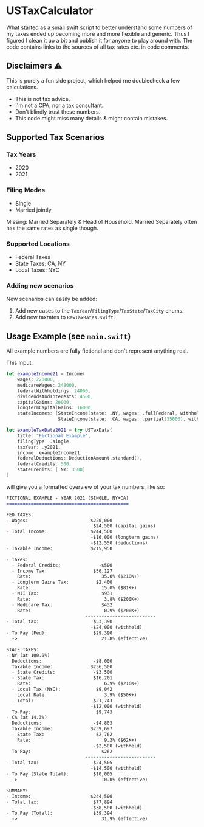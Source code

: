 # USTaxCalculator

What started as a small swift script to better understand some numbers of my taxes ended up becoming more and more flexible and generic. Thus I figured I clean it up a bit and publish it for anyone to play around with. The code contains links to the sources of all tax rates etc. in code comments.

## Disclaimers ⚠️ 

This is purely a fun side project, which helped me doublecheck a few calculations.

- This is not tax advice.
- I'm not a CPA, nor a tax consultant.
- Don't blindly trust these numbers.
- This code might miss many details & might contain mistakes.

## Supported Tax Scenarios

### Tax Years

- 2020
- 2021

### Filing Modes

- Single
- Married jointly

Missing: Married Separately & Head of Household. Married Separately often has the same rates as single though.

### Supported Locations

- Federal Taxes
- State Taxes: CA, NY
- Local Taxes: NYC

### Adding new scenarios

New scenarios can easily be added:

1) Add new cases to the `TaxYear`/`FilingType`/`TaxState`/`TaxCity` enums.
2) Add new taxrates to `RawTaxRates.swift`.

## Usage Example (see `main.swift`)

All example numbers are fully fictional and don't represent anything real.

This Input:

```swift
let exampleIncome21 = Income(
    wages: 220000,
    medicareWages: 248000,
    federalWithholdings: 24000,
    dividendsAndInterests: 4500,
    capitalGains: 20000,
    longtermCapitalGains: 16000,
    stateIncomes: [StateIncome(state: .NY, wages: .fullFederal, withholdings: 12000, localTax: .city(.NYC)),
                   StateIncome(state: .CA, wages: .partial(35000), withholdings: 2500)])

let exampleTaxData2021 = try USTaxData(
    title: "Fictional Example",
    filingType: .single,
    taxYear: .y2021,
    income: exampleIncome21,
    federalDeductions: DeductionAmount.standard(),
    federalCredits: 500,
    stateCredits: [.NY: 3500]
)
```

will give you a formatted overview of your tax numbers, like so:

```markdown
FICTIONAL EXAMPLE - YEAR 2021 (SINGLE, NY+CA)
=============================================

FED TAXES:
- Wages:                       $220,000 
                                $24,500 (capital gains)
- Total Income:                $244,500 
                               -$16,000 (longterm gains)
                               -$12,550 (deductions)
- Taxable Income:              $215,950 

- Taxes:
  - Federal Credits:              -$500 
  - Income Tax:                 $50,127 
    Rate:                          35.0% ($210K+)
  - Longterm Gains Tax:          $2,400 
    Rate:                          15.0% ($81K+)
  - NII Tax:                       $931 
    Rate:                           3.8% ($200K+)
  - Medicare Tax:                  $432 
    Rate:                           0.9% ($200K+)
                             -------------------------- 
- Total tax:                    $53,390 
                               -$24,000 (withheld)
- To Pay (Fed):                 $29,390 
  ->                               21.8% (effective)

STATE TAXES:
- NY (at 100.0%)
  Deductions:                   -$8,000 
  Taxable Income:              $236,500 
  - State Credits:              -$3,500 
  - State Tax:                  $16,201 
    Rate:                           6.9% ($216K+)
  - Local Tax (NYC):             $9,042 
    Local Rate:                     3.9% ($50K+)
  - Total:                      $21,743 
                               -$12,000 (withheld)
  To Pay:                        $9,743 
- CA (at 14.3%)
  Deductions:                   -$4,803 
  Taxable Income:              $239,697 
  - State Tax:                   $2,762 
    Rate:                           9.3% ($62K+)
                                -$2,500 (withheld)
  To Pay:                          $262 
                             -------------------------- 
- Total tax:                    $24,505 
                               -$14,500 (withheld)
- To Pay (State Total):         $10,005 
  ->                               10.0% (effective)

SUMMARY:
- Income:                      $244,500 
- Total tax:                    $77,894 
                               -$38,500 (withheld)
- To Pay (Total):               $39,394 
  ->                               31.9% (effective)
```
